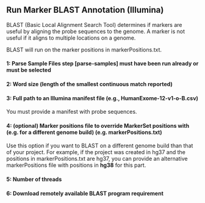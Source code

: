 ## Run Marker BLAST Annotation (Illumina)

BLAST (Basic Local Alignment Search Tool) determines if markers are useful by aligning the probe sequences to the genome. A marker is not useful if it aligns to multiple locations on a genome.

BLAST will run on the marker positions in markerPositions.txt.

#### 1: Parse Sample Files step [parse-samples] must have been run already or must be selected

#### 2: Word size (length of the smallest continuous match reported)

#### 3: Full path to an Illumina manifest file (e.g., HumanExome-12-v1-o-B.csv)
You must provide a manifest with probe sequences.

#### 4: (optional) Marker positions file to override MarkerSet positions with (e.g. for a different genome build) (e.g. markerPositions.txt)
Use this option if you want to BLAST on a different genome build than that of your project. For example, if the project was created in hg37 and the positions in markerPositions.txt are hg37, you can provide an alternative markerPositions file with positions in **hg38** for this part.

#### 5: Number of threads

#### 6: Download remotely available BLAST program requirement
